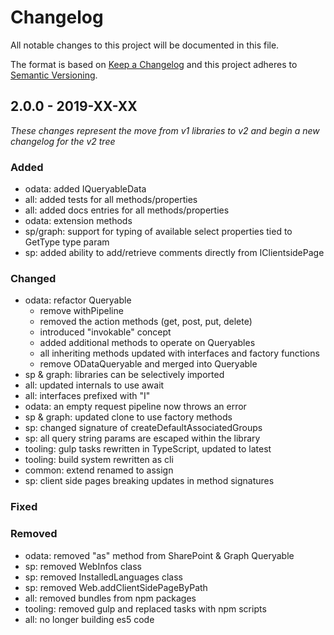 # Changelog
All notable changes to this project will be documented in this file.

The format is based on [Keep a Changelog](http://keepachangelog.com/en/1.0.0/)
and this project adheres to [Semantic Versioning](http://semver.org/spec/v2.0.0.html).

## 2.0.0 - 2019-XX-XX

_These changes represent the move from v1 libraries to v2 and begin a new changelog for the v2 tree_

### Added

- odata: added IQueryableData
- all: added tests for all methods/properties
- all: added docs entries for all methods/properties
- odata: extension methods
- sp/graph: support for typing of available select properties tied to GetType type param
- sp: added ability to add/retrieve comments directly from IClientsidePage

### Changed

- odata: refactor Queryable
  - remove withPipeline
  - removed the action methods (get, post, put, delete)
  - introduced "invokable" concept
  - added additional methods to operate on Queryables
  - all inheriting methods updated with interfaces and factory functions
  - remove ODataQueryable and merged into Queryable
- sp & graph: libraries can be selectively imported
- all: updated internals to use await
- all: interfaces prefixed with "I"
- odata: an empty request pipeline now throws an error
- sp & graph: updated clone to use factory methods
- sp: changed signature of createDefaultAssociatedGroups
- sp: all query string params are escaped within the library
- tooling: gulp tasks rewritten in TypeScript, updated to latest
- tooling: build system rewritten as cli
- common: extend renamed to assign
- sp: client side pages breaking updates in method signatures

### Fixed


### Removed

- odata: removed "as" method from SharePoint & Graph Queryable
- sp: removed WebInfos class
- sp: removed InstalledLanguages class
- sp: removed Web.addClientSidePageByPath
- all: removed bundles from npm packages
- tooling: removed gulp and replaced tasks with npm scripts
- all: no longer building es5 code

